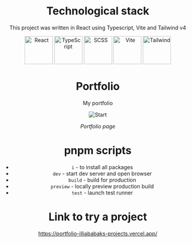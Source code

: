 <div align="center">

# Technological stack

This project was written in React using Typescript, Vite and Tailwind v4

<img src="https://cdn.freebiesupply.com/logos/large/2x/react-1-logo-png-transparent.png" alt="React" width="75" height="75" style="object-fit: cover;">
<img src="https://static-00.iconduck.com/assets.00/typescript-icon-icon-1024x1024-vh3pfez8.png" alt="TypeScript" width="75" height="75" style="object-fit: cover;">
<img src="https://cdn-icons-png.flaticon.com/512/5968/5968358.png" alt="SCSS" width="75" height="75" style="object-fit: cover;">
<img src="https://upload.wikimedia.org/wikipedia/commons/f/f1/Vitejs-logo.svg" alt="Vite" width="75" height="75" style="object-fit: cover">
<img src="https://gyazo.com/d779a2f7951457023e090625aa510cc3/max_size/1000" alt="Tailwind" width="75" height="75" style="object-fit: cover;">

# Portfolio

My portfolio

![Start](https://docs.google.com/uc?id=1moiRb9ODOijrdsKTdcFV203hOnYYevVA)

<i>Portfolio page</i>

# pnpm scripts

- `i` - to install all packages
- `dev` - start dev server and open browser
- `build` - build for production
- `preview` - locally preview production build
- `test` - launch test runner

# Link to try a project

https://portfolio-illiababaks-projects.vercel.app/

</div>
